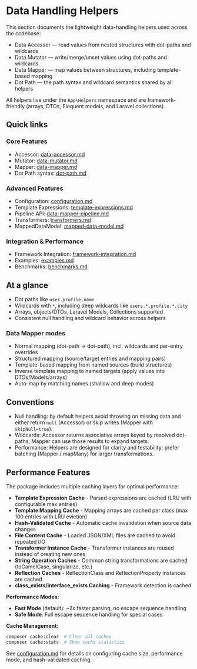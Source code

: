 # Data Handling Helpers

This section documents the lightweight data-handling helpers used across the codebase:

- Data Accessor — read values from nested structures with dot-paths and wildcards
- Data Mutator — write/merge/unset values using dot-paths and wildcards
- Data Mapper — map values between structures, including template-based mapping
- Dot Path — the path syntax and wildcard semantics shared by all helpers

All helpers live under the `App\Helpers` namespace and are framework-friendly (arrays, DTOs, Eloquent models, and Laravel collections).

## Quick links

### Core Features
- Accessor: [data-accessor.md](data-accessor.md)
- Mutator: [data-mutator.md](data-mutator.md)
- Mapper:  [data-mapper.md](data-mapper.md)
- Dot Path syntax: [dot-path.md](dot-path.md)

### Advanced Features
- Configuration: [configuration.md](configuration.md)
- Template Expressions: [template-expressions.md](template-expressions.md)
- Pipeline API: [data-mapper-pipeline.md](data-mapper-pipeline.md)
- Transformers: [transformers.md](transformers.md)
- MappedDataModel: [mapped-data-model.md](mapped-data-model.md)

### Integration & Performance
- Framework Integration: [framework-integration.md](framework-integration.md)
- Examples: [examples.md](examples.md)
- Benchmarks: [benchmarks.md](benchmarks.md)

## At a glance

- Dot paths like `user.profile.name`
- Wildcards with `*`, including deep wildcards like `users.*.profile.*.city`
- Arrays, objects/DTOs, Laravel Models, Collections supported
- Consistent null handling and wildcard behavior across helpers

### Data Mapper modes

- Normal mapping (dot-path → dot-path), incl. wildcards and per-entry overrides
- Structured mapping (source/target entries and mapping pairs)
- Template-based mapping from named sources (build structures)
- Inverse template mapping to named targets (apply values into DTOs/Models/arrays)
- Auto-map by matching names (shallow and deep modes)

## Conventions

- Null handling: by default helpers avoid throwing on missing data and either return `null` (Accessor) or skip writes (Mapper with
  `skipNull=true`).
- Wildcards: Accessor returns associative arrays keyed by resolved dot-paths; Mapper can use those results to expand targets.
- Performance: Helpers are designed for clarity and testability; prefer batching (Mapper / mapMany) for larger transformations.

## Performance Features

The package includes multiple caching layers for optimal performance:

- **Template Expression Cache** - Parsed expressions are cached (LRU with configurable max entries)
- **Template Mapping Cache** - Mapping arrays are cached per class (max 100 entries with LRU eviction)
- **Hash-Validated Cache** - Automatic cache invalidation when source data changes
- **File Content Cache** - Loaded JSON/XML files are cached to avoid repeated I/O
- **Transformer Instance Cache** - Transformer instances are reused instead of creating new ones
- **String Operation Caches** - Common string transformations are cached (toCamelCase, singularize, etc.)
- **Reflection Caches** - ReflectionClass and ReflectionProperty instances are cached
- **class_exists/interface_exists Caching** - Framework detection is cached

**Performance Modes:**
- **Fast Mode** (default): ~2x faster parsing, no escape sequence handling
- **Safe Mode**: Full escape sequence handling for special cases

**Cache Management:**
```bash
composer cache:clear  # Clear all caches
composer cache:stats  # Show cache statistics
```

See [configuration.md](configuration.md) for details on configuring cache size, performance mode, and hash-validated caching.

